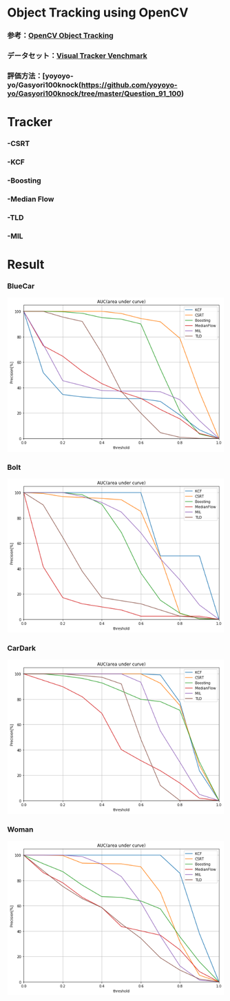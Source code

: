 # Object Tracking using OpenCV
### 参考：[OpenCV Object Tracking](https://www.pyimagesearch.com/2018/07/30/opencv-object-tracking/)
### データセット：[Visual Tracker Venchmark](http://cvlab.hanyang.ac.kr/tracker_benchmark/datasets.html)
### 評価方法：[yoyoyo-yo/Gasyori100knock(https://github.com/yoyoyo-yo/Gasyori100knock/tree/master/Question_91_100)

# Tracker
### -CSRT
### -KCF
### -Boosting
### -Median Flow
### -TLD
### -MIL

# Result
### BlueCar
![BlueCar](./result/BlueCar.png) 
### Bolt
![Bolt](./result/Bolt.png) 
### CarDark
![CarDark](./result/CarDark.png) 
### Woman
![Woman](./result/Woman.png) 
